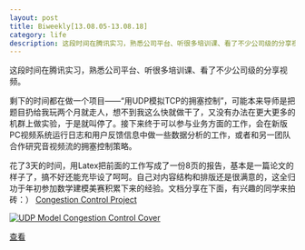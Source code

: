```yaml
---
layout: post
title: Biweekly[13.08.05-13.08.18]
category: life
description: 这段时间在腾讯实习，熟悉公司平台、听很多培训课、看了不少公司级的分享视频。
---
```

这段时间在腾讯实习，熟悉公司平台、听很多培训课、看了不少公司级的分享视频。

剩下的时间都在做一个项目——“用UDP模拟TCP的拥塞控制”，可能本来导师是把题目扔给我玩两个月就走人，想不到我这么快就做干了，又没有办法在更大更多的机群上做实验，于是就叫停了。接下来终于可以参与业务方面的工作，会在新版PC视频系统运行日志和用户反馈信息中做一些数据分析的工作，或者和另一团队合作研究音视频流的拥塞控制策略。

花了3天的时间，用Latex把前面的工作写成了一份8页的报告，基本是一篇论文的样子了，搞不好还能充毕设了呵呵。自己对内容结构和排版还是很满意的，这全归功于年初参加数学建模美赛积累下来的经验。文档分享在下面，有兴趣的同学来拍砖：）
[Congestion Control Project](http://www.wytk2008.net/wordpress/wp-content/uploads/2013/08/UDP-Model-Congestion-Control.pdf)
<!-- more -->

[![UDP Model Congestion Control Cover](http://www.wytk2008.net/wordpress/wp-content/uploads/2013/08/UDP-Model-Congestion-Control_页面_1-724x1024.jpg)](http://www.wytk2008.net/wordpress/wp-content/uploads/2013/08/UDP-Model-Congestion-Control_页面_1.jpg)

[查看](http://docs.google.com/viewer?url=http%3A%2F%2Fwww.wytk2008.net%2Fwordpress%2Fwp-content%2Fuploads%2F2013%2F08%2FUDP-Model-Congestion-Control.pdf)
